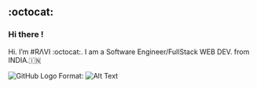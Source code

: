## :octocat:
### Hi there !
Hi. I’m #RΛVI :octocat:. I am a Software Engineer/FullStack WEB DEV. from INDIA.🇮🇳

![GitHub Logo](/images/logo.png)
Format: ![Alt Text](url)


<!--
**zravi/zravi** is a ✨ _special_ ✨ repository because its `README.md` (this file) appears on your GitHub profile.

Here are some ideas to get you started:

- 🔭 I’m currently working on ...
- 🌱 I’m currently learning ...
- 👯 I’m looking to collaborate on ...
- 🤔 I’m looking for help with ...
- 💬 Ask me about ...
- 📫 How to reach me: ...
- 😄 Pronouns: ...
- ⚡ Fun fact: ...
-->

